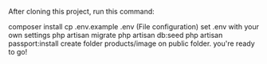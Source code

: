 After cloning this project, run this command:

composer install
cp .env.example .env (File configuration)
set .env with your own settings
php artisan migrate
php artisan db:seed
php artisan passport:install
create folder products/image on public folder.
you're ready to go!
